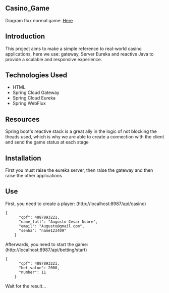<h2>Casino_Game</h2>

<p>Diagram flux normal game: <a href=https://github.com/Renanmartim/Game_of_Casino/assets/117313515/7618dfe4-f01a-4804-b1ab-76b015eec713>Here</a></p>

<h2>Introduction</h2>
<p>This project aims to make a simple reference to real-world casino applications, here we use: gateway, Server Eureka and reactive Java to provide a scalable and responsive experience.</p>

<h2>Technologies Used</h2>
    <ul>
      <li>HTML</li>
      <li>Spring Cloud Gateway</li>
      <li>Spring Cloud Eureka</li>
      <li>Spring WebFlux</li>
    </ul>

<h2>Resources</h2>
<p>Spring boot's reactive stack is a great ally in the logic of not blocking the theads used, which is why we are able to create a connection with the client and send the game status at each stage</p>

<h2>Installation</h2>
<p>First you must raise the eureka server, then raise the gateway and then raise the other applications</p>

<h2>Use</h2>
<p>First, you need to create a player: (http://localhost:8987/api/casino) </p>
<pre><code>{
      "cpf": 4887893221,
      "name_full": "Augusto Cesar Nobre",
      "email": "Augusto@gmail.com",
      "senha": "name123409"
    }
</code></pre>
<p>Afterwards, you need to start the game: (http://localhost:8987/api/betting/start)</p>
<pre><code>{
      "cpf": 4887893221,
      "bet_value": 2000,
      "number": 11
    }
</code></pre>
<p>Wait for the result...</p>
